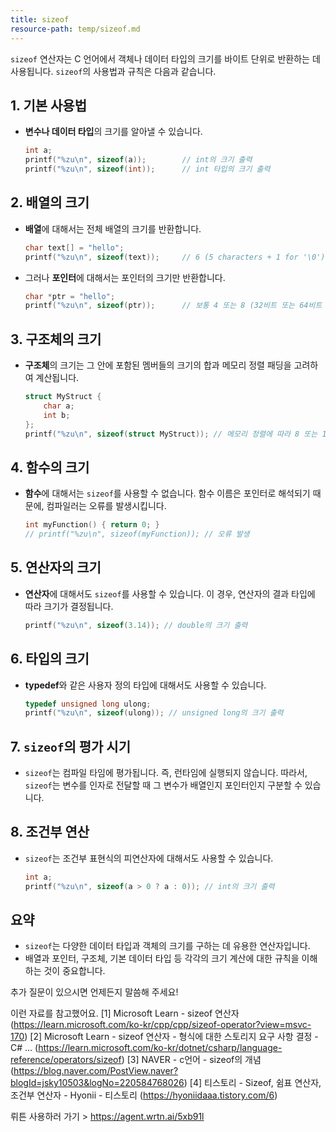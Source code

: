 ```yaml
---
title: sizeof
resource-path: temp/sizeof.md
---
```

`sizeof` 연산자는 C 언어에서 객체나 데이터 타입의 크기를 바이트 단위로 반환하는 데 사용됩니다. `sizeof`의 사용법과 규칙은 다음과 같습니다.

## 1. 기본 사용법

- **변수나 데이터 타입**의 크기를 알아낼 수 있습니다.
  
  ```c
  int a;
  printf("%zu\n", sizeof(a));        // int의 크기 출력
  printf("%zu\n", sizeof(int));      // int 타입의 크기 출력
  ```

## 2. 배열의 크기

- **배열**에 대해서는 전체 배열의 크기를 반환합니다.
  
  ```c
  char text[] = "hello";
  printf("%zu\n", sizeof(text));     // 6 (5 characters + 1 for '\0')
  ```

- 그러나 **포인터**에 대해서는 포인터의 크기만 반환합니다.
  
  ```c
  char *ptr = "hello";
  printf("%zu\n", sizeof(ptr));      // 보통 4 또는 8 (32비트 또는 64비트 시스템에서의 포인터 크기)
  ```

## 3. 구조체의 크기

- **구조체**의 크기는 그 안에 포함된 멤버들의 크기의 합과 메모리 정렬 패딩을 고려하여 계산됩니다.

  ```c
  struct MyStruct {
      char a;
      int b;
  };
  printf("%zu\n", sizeof(struct MyStruct)); // 메모리 정렬에 따라 8 또는 12 반환
  ```

## 4. 함수의 크기

- **함수**에 대해서는 `sizeof`를 사용할 수 없습니다. 함수 이름은 포인터로 해석되기 때문에, 컴파일러는 오류를 발생시킵니다.

  ```c
  int myFunction() { return 0; }
  // printf("%zu\n", sizeof(myFunction)); // 오류 발생
  ```

## 5. 연산자의 크기

- **연산자**에 대해서도 `sizeof`를 사용할 수 있습니다. 이 경우, 연산자의 결과 타입에 따라 크기가 결정됩니다.

  ```c
  printf("%zu\n", sizeof(3.14)); // double의 크기 출력
  ```

## 6. 타입의 크기

- **typedef**와 같은 사용자 정의 타입에 대해서도 사용할 수 있습니다.

  ```c
  typedef unsigned long ulong;
  printf("%zu\n", sizeof(ulong)); // unsigned long의 크기 출력
  ```

## 7. `sizeof`의 평가 시기

- `sizeof`는 컴파일 타임에 평가됩니다. 즉, 런타임에 실행되지 않습니다. 따라서, `sizeof`는 변수를 인자로 전달할 때 그 변수가 배열인지 포인터인지 구분할 수 있습니다.

## 8. 조건부 연산

- `sizeof`는 조건부 표현식의 피연산자에 대해서도 사용할 수 있습니다.

  ```c
  int a;
  printf("%zu\n", sizeof(a > 0 ? a : 0)); // int의 크기 출력
  ```

## 요약

- `sizeof`는 다양한 데이터 타입과 객체의 크기를 구하는 데 유용한 연산자입니다.
- 배열과 포인터, 구조체, 기본 데이터 타입 등 각각의 크기 계산에 대한 규칙을 이해하는 것이 중요합니다.

추가 질문이 있으시면 언제든지 말씀해 주세요! 

이런 자료를 참고했어요.
[1] Microsoft Learn - sizeof 연산자 (https://learn.microsoft.com/ko-kr/cpp/cpp/sizeof-operator?view=msvc-170)
[2] Microsoft Learn - sizeof 연산자 - 형식에 대한 스토리지 요구 사항 결정 - C# ... (https://learn.microsoft.com/ko-kr/dotnet/csharp/language-reference/operators/sizeof)
[3] NAVER - c언어 - sizeof의 개념 (https://blog.naver.com/PostView.naver?blogId=jsky10503&logNo=220584768026)
[4] 티스토리 - Sizeof, 쉼표 연산자, 조건부 연산자 - Hyonii - 티스토리 (https://hyoniidaaa.tistory.com/6) 

뤼튼 사용하러 가기 > https://agent.wrtn.ai/5xb91l